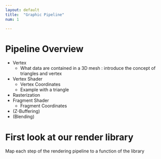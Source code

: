 ```yaml
---
layout: default
title:  "Graphic Pipeline"
num: 1

---
```


# Pipeline Overview

* Vertex
  * What data are contained in a 3D mesh : introduce the concept of triangles and vertex
* Vertex Shader
  * Vertex Coordinates
  * Example with a triangle
* Rasterization
* Fragment Shader
  * Fragment Coordinates
* (Z-Buffering)
* (Blending)

# First look at our render library
Map each step of the rendering pipeline to a function of the library
